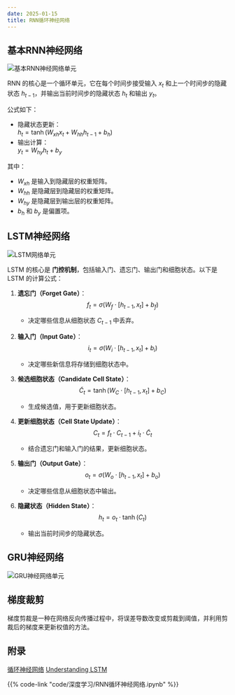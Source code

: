 ```yaml
---
date: 2025-01-15
title: RNN循环神经网络
---
```

## 基本RNN神经网络

![基本RNN神经网络单元](../imgs/基本RNN神经网络单元.png)

RNN 的核心是一个循环单元，它在每个时间步接受输入 $x_t$ 和上一个时间步的隐藏状态 $h_{t-1}$，并输出当前时间步的隐藏状态 $h_t$ 和输出 $y_t$。

公式如下：

- 隐藏状态更新：  
  $h_t = \tanh(W_{xh} x_t + W_{hh} h_{t-1} + b_h)$
- 输出计算：  
  $y_t = W_{hy} h_t + b_y$

其中：

- $W_{xh}$ 是输入到隐藏层的权重矩阵。
- $W_{hh}$ 是隐藏层到隐藏层的权重矩阵。
- $W_{hy}$ 是隐藏层到输出层的权重矩阵。
- $b_h$ 和 $b_y$ 是偏置项。

## LSTM神经网络

![LSTM网络单元](../imgs/LSTM网络单元.png)

LSTM 的核心是 **门控机制**，包括输入门、遗忘门、输出门和细胞状态。以下是 LSTM 的计算公式：

1. **遗忘门（Forget Gate）**：
   $$
   f_t = \sigma(W_f \cdot [h_{t-1}, x_t] + b_f)
   $$
   - 决定哪些信息从细胞状态 $C_{t-1}$ 中丢弃。

2. **输入门（Input Gate）**：
   $$
   i_t = \sigma(W_i \cdot [h_{t-1}, x_t] + b_i)
   $$
   - 决定哪些新信息将存储到细胞状态中。

3. **候选细胞状态（Candidate Cell State）**：
   $$
   \tilde{C}_t = \tanh(W_C \cdot [h_{t-1}, x_t] + b_C)
   $$
   - 生成候选值，用于更新细胞状态。

4. **更新细胞状态（Cell State Update）**：
   $$
   C_t = f_t \cdot C_{t-1} + i_t \cdot \tilde{C}_t
   $$
   - 结合遗忘门和输入门的结果，更新细胞状态。

5. **输出门（Output Gate）**：
   $$
   o_t = \sigma(W_o \cdot [h_{t-1}, x_t] + b_o)
   $$
   - 决定哪些信息从细胞状态中输出。

6. **隐藏状态（Hidden State）**：
   $$
   h_t = o_t \cdot \tanh(C_t)
   $$
   - 输出当前时间步的隐藏状态。

## GRU神经网络

![GRU神经网络单元](../imgs/GRU神经网络单元.png)

## 梯度裁剪

梯度剪裁是一种在网络反向传播过程中，将误差导数改变或剪裁到阈值，并利用剪裁后的梯度来更新权值的方法。

## 附录

[循环神经网络](https://www.cnblogs.com/wuliytTaotao/p/9512963.html)
[Understanding LSTM](http://colah.github.io/posts/2015-08-Understanding-LSTMs/)

{{% code-link "code/深度学习/RNN循环神经网络.ipynb" %}}
